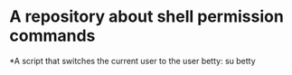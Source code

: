 # A repository about shell permission commands
*A script that switches the current user to the user betty: su betty